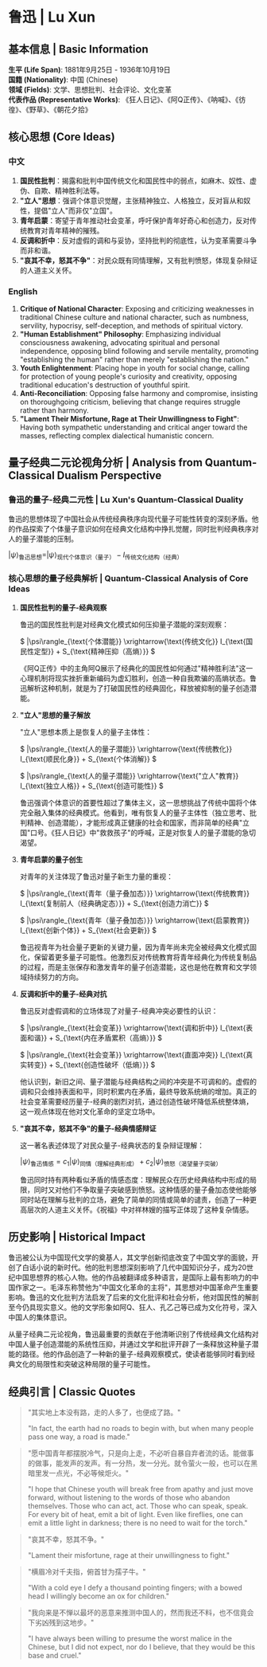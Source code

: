 # 鲁迅 | Lu Xun

## 基本信息 | Basic Information

**生平 (Life Span)**: 1881年9月25日 - 1936年10月19日  
**国籍 (Nationality)**: 中国 (Chinese)  
**领域 (Fields)**: 文学、思想批判、社会评论、文化变革  
**代表作品 (Representative Works)**: 《狂人日记》、《阿Q正传》、《呐喊》、《彷徨》、《野草》、《朝花夕拾》

## 核心思想 (Core Ideas)

### 中文
1. **国民性批判**：揭露和批判中国传统文化和国民性中的弱点，如麻木、奴性、虚伪、自欺、精神胜利法等。
2. **"立人"思想**：强调个体意识觉醒，主张精神独立、人格独立，反对盲从和奴性，提倡"立人"而非仅"立国"。
3. **青年启蒙**：寄望于青年推动社会变革，呼吁保护青年好奇心和创造力，反对传统教育对青年精神的摧残。
4. **反调和折中**：反对虚假的调和与妥协，坚持批判的彻底性，认为变革需要斗争而非和谐。
5. **"哀其不幸，怒其不争"**：对民众既有同情理解，又有批判愤怒，体现复杂辩证的人道主义关怀。

### English
1. **Critique of National Character**: Exposing and criticizing weaknesses in traditional Chinese culture and national character, such as numbness, servility, hypocrisy, self-deception, and methods of spiritual victory.
2. **"Human Establishment" Philosophy**: Emphasizing individual consciousness awakening, advocating spiritual and personal independence, opposing blind following and servile mentality, promoting "establishing the human" rather than merely "establishing the nation."
3. **Youth Enlightenment**: Placing hope in youth for social change, calling for protection of young people's curiosity and creativity, opposing traditional education's destruction of youthful spirit.
4. **Anti-Reconciliation**: Opposing false harmony and compromise, insisting on thoroughgoing criticism, believing that change requires struggle rather than harmony.
5. **"Lament Their Misfortune, Rage at Their Unwillingness to Fight"**: Having both sympathetic understanding and critical anger toward the masses, reflecting complex dialectical humanistic concern.

## 量子经典二元论视角分析 | Analysis from Quantum-Classical Dualism Perspective

### 鲁迅的量子-经典二元性 | Lu Xun's Quantum-Classical Duality

鲁迅的思想体现了中国社会从传统经典秩序向现代量子可能性转变的深刻矛盾。他的作品探索了个体量子意识如何在经典文化结构中挣扎觉醒，同时批判经典秩序对人的量子潜能的压制。

$`
|\psi\rangle_{\text{鲁迅思想}} = |\psi\rangle_{\text{现代个体意识（量子）}} - I_{\text{传统文化结构（经典）}}
`$

### 核心思想的量子经典解析 | Quantum-Classical Analysis of Core Ideas

1. **国民性批判的量子-经典观察**

   鲁迅的国民性批判是对经典文化模式如何压抑量子潜能的深刻观察：

   $`
   |\psi\rangle_{\text{个体潜能}} \xrightarrow{\text{传统文化}} I_{\text{国民性定型}} + S_{\text{精神压抑（高熵）}}
   `$

   《阿Q正传》中的主角阿Q展示了经典化的国民性如何通过"精神胜利法"这一心理机制将现实挫折重新编码为虚幻胜利，创造一种自我欺骗的高熵状态。鲁迅解析这种机制，就是为了打破国民性的经典固化，释放被抑制的量子创造潜能。

2. **"立人"思想的量子解放**

   "立人"思想本质上是恢复人的量子主体性：

   $`
   |\psi\rangle_{\text{人的量子潜能}} \xrightarrow{\text{传统教化}} I_{\text{顺民化身}} + S_{\text{个体消解}}
   `$

   $`
   |\psi\rangle_{\text{人的量子潜能}} \xrightarrow{\text{"立人"教育}} I_{\text{独立人格}} + S_{\text{创造可能性}}
   `$

   鲁迅强调个体意识的首要性超过了集体主义，这一思想挑战了传统中国将个体完全融入集体的经典模式。他看到，唯有恢复人的量子主体性（独立思考、批判精神、创造潜能），才能形成真正健康的社会和国家，而非简单的经典"立国"口号。《狂人日记》中"救救孩子"的呼喊，正是对恢复人的量子潜能的急切渴望。

3. **青年启蒙的量子创生**

   对青年的关注体现了鲁迅对量子新生力量的重视：

   $`
   |\psi\rangle_{\text{青年（量子叠加态）}} \xrightarrow{\text{传统教育}} I_{\text{复制前人（经典确定态）}} + S_{\text{创造力消亡}}
   `$

   $`
   |\psi\rangle_{\text{青年（量子叠加态）}} \xrightarrow{\text{启蒙教育}} I_{\text{创新个体}} + S_{\text{社会更新}}
   `$

   鲁迅视青年为社会量子更新的关键力量，因为青年尚未完全被经典文化模式固化，保留着更多量子可能性。他激烈反对传统教育将青年经典化为传统复制品的过程，而是主张保存和激发青年的量子创造潜能，这也是他在教育和文学领域持续努力的方向。

4. **反调和折中的量子-经典对抗**

   鲁迅反对虚假调和的立场体现了对量子-经典冲突必要性的认识：

   $`
   |\psi\rangle_{\text{社会变革}} \xrightarrow{\text{调和折中}} I_{\text{表面和谐}} + S_{\text{内在矛盾累积（高熵）}}
   `$

   $`
   |\psi\rangle_{\text{社会变革}} \xrightarrow{\text{直面冲突}} I_{\text{真实转变}} + S_{\text{创造性破坏（低熵）}}
   `$

   他认识到，新旧之间、量子潜能与经典结构之间的冲突是不可调和的。虚假的调和只会维持表面和平，同时积累内在矛盾，最终导致系统熵的增加。真正的社会变革需要经历量子-经典的剧烈对抗，通过创造性破坏降低系统整体熵，这一观点体现在他对文化革命的坚定立场中。

5. **"哀其不幸，怒其不争"的量子-经典情感辩证**

   这一著名表述体现了对民众量子-经典状态的复杂辩证理解：

   $`
   |\psi\rangle_{\text{鲁迅情感}} = c_1|\psi\rangle_{\text{同情（理解经典形成）}} + c_2|\psi\rangle_{\text{愤怒（渴望量子突破）}}
   `$

   鲁迅同时持有两种看似矛盾的情感态度：理解民众在历史经典结构中形成的局限，同时又对他们不争取量子突破感到愤怒。这种情感的量子叠加态使他能够同时站在理解与批判的立场，避免了简单的同情或简单的谴责，创造了一种更高层次的人道主义关怀。《祝福》中对祥林嫂的描写正体现了这种复杂情感。

## 历史影响 | Historical Impact

鲁迅被公认为中国现代文学的奠基人，其文学创新彻底改变了中国文学的面貌，开创了白话小说的新时代。他的批判思想深刻影响了几代中国知识分子，成为20世纪中国思想界的核心人物。他的作品被翻译成多种语言，是国际上最有影响力的中国作家之一。毛泽东称赞他为"中国文化革命的主将"，其思想对中国革命产生重要影响。鲁迅的文化批判方法启发了后来的文化批评和社会分析，他对国民性的解剖至今仍具现实意义。他的文学形象如阿Q、狂人、孔乙己等已成为文化符号，深入中国人的集体意识。

从量子经典二元论视角，鲁迅最重要的贡献在于他清晰识别了传统经典文化结构对中国人量子创造潜能的系统性压抑，并通过文学和批评开辟了一条释放这种量子潜能的路径。他的作品创造了一种新的量子-经典观察模式，使读者能够同时看到经典文化的局限性和突破这种局限的量子可能性。

## 经典引言 | Classic Quotes

> "其实地上本没有路，走的人多了，也便成了路。"
> 
> "In fact, the earth had no roads to begin with, but when many people pass one way, a road is made."

> "愿中国青年都摆脱冷气，只是向上走，不必听自暴自弃者流的话。能做事的做事，能发声的发声。有一分热，发一分光。就令萤火一般，也可以在黑暗里发一点光，不必等候炬火。"
> 
> "I hope that Chinese youth will break free from apathy and just move forward, without listening to the words of those who abandon themselves. Those who can act, act. Those who can speak, speak. For every bit of heat, emit a bit of light. Even like fireflies, one can emit a little light in darkness; there is no need to wait for the torch."

> "哀其不幸，怒其不争。"
> 
> "Lament their misfortune, rage at their unwillingness to fight."

> "横眉冷对千夫指，俯首甘为孺子牛。"
> 
> "With a cold eye I defy a thousand pointing fingers; with a bowed head I willingly become an ox for children."

> "我向来是不惮以最坏的恶意来推测中国人的，然而我还不料，也不信竟会下劣凶残到这地步。"
> 
> "I have always been willing to presume the worst malice in the Chinese, but I did not expect, nor do I believe, that they would be this base and cruel." 